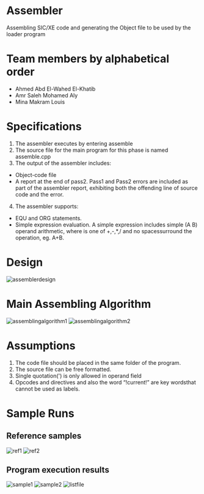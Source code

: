 # Assembler
Assembling SIC/XE code and generating the Object file to be used by the loader program

# Team members by alphabetical order
+ Ahmed Abd El-Wahed El-Khatib
+ Amr Saleh Mohamed Aly
+ Mina Makram Louis

# Specifications
1. The assembler executes by entering assemble <source-file-name>
2. The source file for the main program for this phase is named assemble.cpp
3. The output of the assembler includes:
  * Object-code file
  * A report at the end of pass2. Pass1 and Pass2 errors are included as part of the assembler report, exhibiting both the      offending line of source code and the error.
4. The assembler supports:
  * EQU and ORG statements.
  * Simple expression evaluation. A simple expression includes simple (A<op> B) operand arithmetic, where <op> is one of +,-,*,/ and no spacessurround the operation, eg. A+B.
  
# Design
![assemblerdesign](https://user-images.githubusercontent.com/5616594/27295759-589b3476-551e-11e7-95fd-5f6e44ba9648.PNG)

# Main Assembling Algorithm
![assemblingalgorithm1](https://user-images.githubusercontent.com/5616594/27295998-582bd1e8-551f-11e7-91cd-2f50cc2dfb6e.JPG)
![assemblingalgorithm2](https://user-images.githubusercontent.com/5616594/27296006-5d85312a-551f-11e7-8044-937b1ea4ebcf.JPG)

# Assumptions
1.	The code file should be placed in the same folder of the program.
2.	The source file can be free formatted.
3.	Single quotation(') is only allowed in operand field
4.	Opcodes and directives and also the word “!current!” are key wordsthat cannot be used as labels.

# Sample Runs
## Reference samples
![ref1](https://user-images.githubusercontent.com/5616594/27296062-a3e34706-551f-11e7-8e9f-38bebbf359b7.JPG) 
![ref2](https://user-images.githubusercontent.com/5616594/27296059-a3d81b2e-551f-11e7-8ff5-21146e6fd04d.JPG)

## Program execution results
![sample1](https://user-images.githubusercontent.com/5616594/27296060-a3da676c-551f-11e7-8e0e-be8b852e7f0c.JPG)
![sample2](https://user-images.githubusercontent.com/5616594/27296058-a3cff200-551f-11e7-990f-18cbcbca2f60.JPG)
![listfile](https://user-images.githubusercontent.com/5616594/27296153-09dcbfe2-5520-11e7-91ad-109c22f3acef.jpg)
